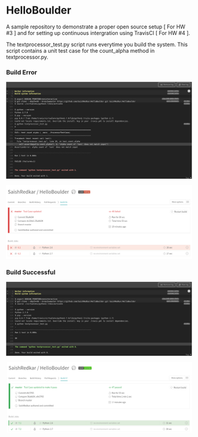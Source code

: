 # HelloBoulder
A sample repository to demonstrate a proper open source setup [ For HW #3 ] and for setting up continuous intergration using TravisCI [ For HW #4 ].

The textprocessor_test.py script runs everytime you build the system. This script contains a unit test case for the count_alpha method in textprocessor.py.


### Build Error 
![BuildError](BuildError.png)

![CIError1](CI_1.png)




### Build Successful 
![BuildError](BuildSuccessful.png)

![CIError2](CI_2.png)
